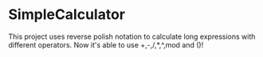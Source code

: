 # SimpleCalculator
This project uses reverse polish notation to calculate long expressions with different operators.
Now it's able to use +,-,/,*,^,mod and ()!
